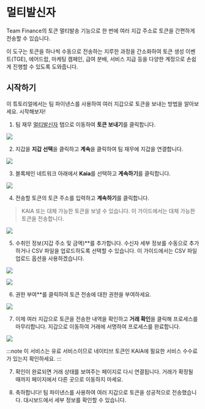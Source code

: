 # 멀티발신자

Team Finance의 토큰 멀티발송 기능으로 한 번에 여러 지갑 주소로 토큰을 간편하게 전송할 수 있습니다.

이 도구는 토큰을 하나씩 수동으로 전송하는 지루한 과정을 간소화하여 토큰 생성 이벤트(TGE), 에어드랍, 마케팅 캠페인, 급여 분배, 서비스 지급 등을 다양한 계정으로 손쉽게 진행할 수 있도록 도와줍니다.

## 시작하기

이 튜토리얼에서는 팀 파이낸스를 사용하여 여러 지갑으로 토큰을 보내는 방법을 알아보세요. 시작해보자!

1. 팀 재무 [멀티발신자](https://app.team.finance/token-multisender) 탭으로 이동하여 **토큰 보내기**를 클릭합니다.

![](/img/build/tools/token-management/multisender/ms-step-1.png)

2. 지갑을 **지갑 선택**을 클릭하고 **계속**을 클릭하여 팀 재무에 지갑을 연결합니다.

![](/img/build/tools/token-management/multisender/ms-step-2.png)

3. 블록체인 네트워크 아래에서 **Kaia**를 선택하고 **계속하기**를 클릭합니다.

![](/img/build/tools/token-management/multisender/ms-step-3.png)

4. 전송할 토큰의 토큰 주소를 입력하고 **계속하기**를 클릭합니다.

> KAIA 또는 대체 가능한 토큰을 보낼 수 있습니다. 이 가이드에서는 대체 가능한 토큰을 전송합니다.

![](/img/build/tools/token-management/multisender/ms-step-4.png)

5. 수취인 정보(지갑 주소 및 금액)\*\*를 추가합니다. 수신자 세부 정보를 수동으로 추가하거나 CSV 파일을 업로드하도록 선택할 수 있습니다. 이 가이드에서는 CSV 파일 업로드 옵션을 사용하겠습니다.

![](/img/build/tools/token-management/multisender/ms-step-5a.png)

![](/img/build/tools/token-management/multisender/ms-step-5b.png)

6. 권한 부여\*\*를 클릭하여 토큰 전송에 대한 권한을 부여하세요.

![](/img/build/tools/token-management/multisender/ms-step-6.png)

7. 이제 여러 지갑으로 토큰을 전송한 내역을 확인하고 **거래 확인**을 클릭해 프로세스를 마무리합니다. 지갑으로 이동하여 거래에 서명하여 프로세스를 완료합니다.

![](/img/build/tools/token-management/multisender/ms-step-7.png)

:::note
이 서비스는 유료 서비스이므로 네이티브 토큰인 KAIA에 필요한 서비스 수수료가 있는지 확인하세요.
:::

7. 확인이 완료되면 거래 상태를 보여주는 페이지로 다시 연결됩니다. 거래가 확정될 때까지 페이지에서 다른 곳으로 이동하지 마세요.

8. 축하합니다! 팀 파이낸스를 사용하여 여러 지갑으로 토큰을 성공적으로 전송했습니다. 대시보드에서 세부 정보를 확인할 수 있습니다.
